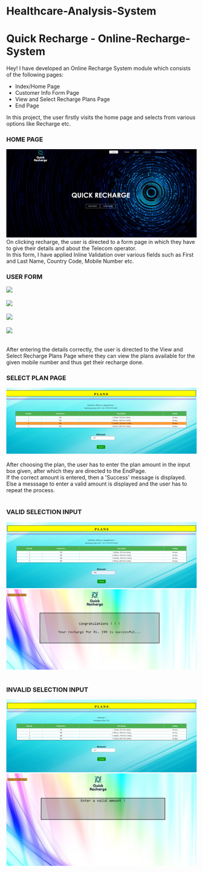 # Healthcare-Analysis-System

#  Quick Recharge - Online-Recharge-System


<p>
Hey! I have developed an Online Recharge System module which consists of the following pages:
<ul>
<li>Index/Home Page</li>
<li>Customer Info Form Page</li>
<li>View and Select Recharge Plans Page</li>
<li>End Page</li>
</ul>

In this project, the user firstly visits the home page and selects from various options like Recharge etc. <br>

### HOME PAGE
<img src = "https://github.com/Abhinav1018/Online-Recharge-System/blob/main/ss1.PNG"><br>
On clicking recharge, the user is directed to a form page in which they have to give their details and about the Telecom operator.<br>
In this form, I have applied Inline Validation over various fields such as First and Last Name, Country Code, Mobile Number etc.<br>

### USER FORM 
<img src = "https://github.com/Abhinav1018/Healthcare-Analysis-System/blob/main/ss2.PNG"><br><br>
<img src = "https://github.com/Abhinav1018/Healthcare-Analysis-System/blob/main/ss3.PNG"><br><br>
<img src = "https://github.com/Abhinav1018/Healthcare-Analysis-System/blob/main/ss4.PNG"><br><br>
<img src = "https://github.com/Abhinav1018/Healthcare-Analysis-System/blob/main/ss5.PNG"><br><br>

After entering the details correctly, the user is directed to the View and Select Recharge Plans Page where they can view the plans available for the given mobile number and thus get their recharge done. <br>

### SELECT PLAN PAGE
<img src = "https://github.com/Abhinav1018/Online-Recharge-System/blob/main/ss9.png"><br>
<br>After choosing the plan, the user has to enter the plan amount in the input box given, after which they are directed to the EndPage.<br>
If the correct amount is entered, then a 'Success' message is displayed. Else a messsage to enter a valid amount is displayed and the user has to repeat the process.<br><br>

### VALID SELECTION INPUT
<img src = "https://github.com/Abhinav1018/Online-Recharge-System/blob/main/ss6.PNG"><br>
<img src = "https://github.com/Abhinav1018/Online-Recharge-System/blob/main/ss7.PNG"><br><br>

### INVALID SELECTION INPUT
<img src = "https://github.com/Abhinav1018/Online-Recharge-System/blob/main/ss10.PNG"><br>
<img src = "https://github.com/Abhinav1018/Online-Recharge-System/blob/main/ss8.PNG"><br><br>
</p>
